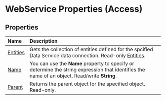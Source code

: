 
# WebService Properties (Access)

## Properties



|**Name**|**Description**|
|:-----|:-----|
| [Entities](ad230b4d-0cf0-a7ad-fd1b-06d2a378f44b.md)|Gets the collection of entities defined for the spcified Data Service data connection. Read-only [Entities](ad230b4d-0cf0-a7ad-fd1b-06d2a378f44b.md).|
| [Name](e79e7961-dad9-920d-e3ea-dc05f0ecaef1.md)|You can use the  **Name** property to specify or determine the string expression that identifies the name of an object. Read/write **String**.|
| [Parent](c26a45eb-8809-dc99-673c-2f600b3eb1ff.md)|Returns the parent object for the specified object. Read-only.|
